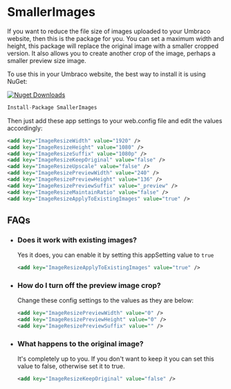 # SmallerImages

If you want to reduce the file size of images uploaded to your Umbraco website, then this is the package for you. You can set a maximum width and height, this package will replace the original image with a smaller cropped version. It also allows you to create another crop of the image, perhaps a smaller preview size image.

To use this in your Umbraco website, the best way to install it is using NuGet:

[![Nuget Downloads](https://img.shields.io/nuget/dt/SmallerImages.svg)](https://www.nuget.org/packages/SmallerImages)

```js
Install-Package SmallerImages
```

Then just add these app settings to your web.config file and edit the values accordingly:

```xml
<add key="ImageResizeWidth" value="1920" />
<add key="ImageResizeHeight" value="1080" />
<add key="ImageResizeSuffix" value="1080p" />
<add key="ImageResizeKeepOriginal" value="false" />
<add key="ImageResizeUpscale" value="false" />
<add key="ImageResizePreviewWidth" value="240" />
<add key="ImageResizePreviewHeight" value="136" />
<add key="ImageResizePreviewSuffix" value="_preview" />
<add key="ImageResizeMaintainRatio" value="false" />
<add key="ImageResizeApplyToExistingImages" value="true" />
```

## FAQs

  - ### Does it work with existing images?
    Yes it does, you can enable it by setting this appSetting value to `true`
    ```xml
    <add key="ImageResizeApplyToExistingImages" value="true" />
    ```
  - ### How do I turn off the preview image crop?
    Change these config settings to the values as they are below:
    ```xml
    <add key="ImageResizePreviewWidth" value="0" />
    <add key="ImageResizePreviewHeight" value="0" />
    <add key="ImageResizePreviewSuffix" value="" />
    ```
  - ### What happens to the original image?
    It's completely up to you. If you don't want to keep it you can set this value to false, otherwise set it to true.
    
    ```xml
    <add key="ImageResizeKeepOriginal" value="false" />
    ```
